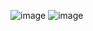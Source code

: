 ![image](https://github.com/KunjMaheshwari/Travel-Tracker/assets/93459418/32adc891-227c-44c1-9ce5-37b3b8aeadfa)
![image](https://github.com/KunjMaheshwari/Travel-Tracker/assets/93459418/8ef349f0-0f42-48fa-8cf2-f11e39c8503b)
